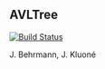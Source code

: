## AVLTree

[![Build Status](https://travis-ci.org/ob-algdati-ws17/blatt-7-aufgabe-1-p-p.svg?branch=master)](https://travis-ci.org/ob-algdati-ws17/blatt-7-aufgabe-1-p-p)

J. Behrmann, J. Kluoné